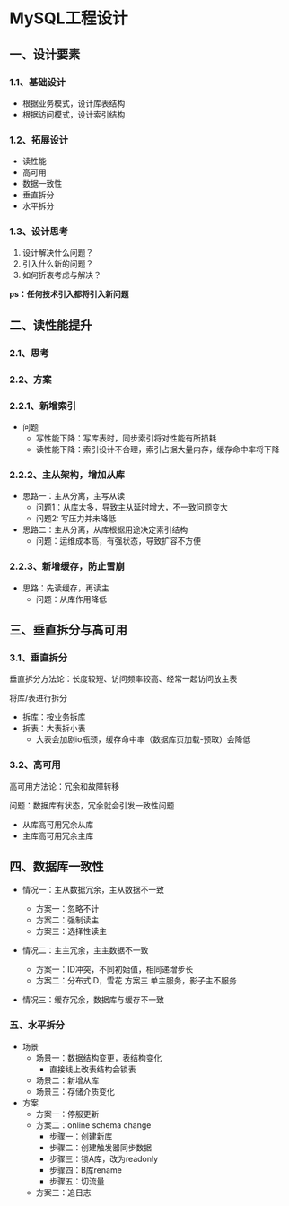 # MySQL工程设计

## 一、设计要素

### 1.1、基础设计

- 根据业务模式，设计库表结构
- 根据访问模式，设计索引结构

### 1.2、拓展设计

- 读性能
- 高可用
- 数据一致性
- 垂直拆分
- 水平拆分

### 1.3、设计思考

1. 设计解决什么问题？
2. 引入什么新的问题？
3. 如何折衷考虑与解决？

**ps：任何技术引入都将引入新问题**



## 二、读性能提升

### 2.1、思考



### 2.2、方案

### 2.2.1、新增索引

- 问题
  - 写性能下降：写库表时，同步索引将对性能有所损耗
  - 读性能下降：索引设计不合理，索引占据大量内存，缓存命中率将下降

### 2.2.2、主从架构，增加从库

- 思路一：主从分离，主写从读
  - 问题1：从库太多，导致主从延时增大，不一致问题变大
  - 问题2: 写压力并未降低
- 思路二：主从分离，从库根据用途决定索引结构
  - 问题：运维成本高，有强状态，导致扩容不方便

### 2.2.3、新增缓存，防止雪崩

- 思路：先读缓存，再读主
  - 问题：从库作用降低



## 三、垂直拆分与高可用

### 3.1、垂直拆分

垂直拆分方法论：长度较短、访问频率较高、经常一起访问放主表

将库/表进行拆分

- 拆库：按业务拆库
- 拆表：大表拆小表
  - 大表会加剧io瓶颈，缓存命中率（数据库页加载-预取）会降低

### 3.2、高可用

高可用方法论：冗余和故障转移

问题：数据库有状态，冗余就会引发一致性问题

- 从库高可用冗余从库
- 主库高可用冗余主库



## 四、数据库一致性

- 情况一：主从数据冗余，主从数据不一致 
  - 方案一：忽略不计 
  - 方案二：强制读主 
  - 方案三：选择性读主

- 情况二：主主冗余，主主数据不一致 
  - 方案一：ID冲突，不同初始值，相同递增步长 
  - 方案二：分布式ID，雪花 方案三 单主服务，影子主不服务
- 情况三：缓存冗余，数据库与缓存不一致



### 五、水平拆分

- 场景
  - 场景一：数据结构变更，表结构变化
    - 直接线上改表结构会锁表
  - 场景二：新增从库
  - 场景三：存储介质变化
- 方案
  - 方案一：停服更新
  - 方案二：online schema change
    - 步骤一：创建新库
    - 步骤二：创建触发器同步数据
    - 步骤三：锁A库，改为readonly
    - 步骤四：B库rename
    - 步骤五：切流量
  - 方案三：追日志